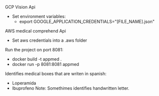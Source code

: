 GCP Vision Api
- Set environment variables:
  - export GOOGLE_APPLICATION_CREDENTIALS="[FILE_NAME].json"

AWS medical comprehend Api
- Set aws credentials into a .aws folder

Run the project on port 8081:
- docker build -t appmed .
- docker run -p 8081:8081 appmed

Identifies medical boxes that are writen in spanish:
 - Loperamida
 - Ibuprofeno
Note: Somethimes identifies handwritten letter.